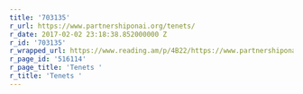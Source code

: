 ```yaml
---
title: '703135'
r_url: https://www.partnershiponai.org/tenets/
r_date: 2017-02-02 23:18:38.852000000 Z
r_id: '703135'
r_wrapped_url: https://www.reading.am/p/4B22/https://www.partnershiponai.org/tenets/
r_page_id: '516114'
r_page_title: 'Tenets '
r_title: 'Tenets '
---
```



